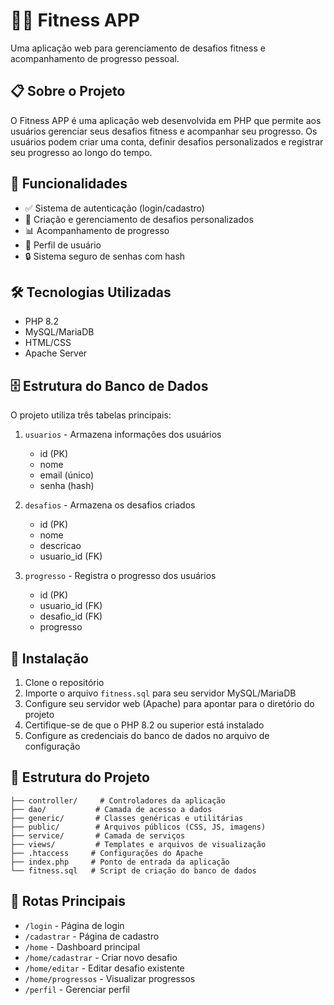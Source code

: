 # 🏋️‍♂️ Fitness APP

Uma aplicação web para gerenciamento de desafios fitness e acompanhamento de progresso pessoal.

## 📋 Sobre o Projeto

O Fitness APP é uma aplicação web desenvolvida em PHP que permite aos usuários gerenciar seus desafios fitness e acompanhar seu progresso. Os usuários podem criar uma conta, definir desafios personalizados e registrar seu progresso ao longo do tempo.

## 🚀 Funcionalidades

- ✅ Sistema de autenticação (login/cadastro)
- 📝 Criação e gerenciamento de desafios personalizados
- 📊 Acompanhamento de progresso
- 👤 Perfil de usuário
- 🔒 Sistema seguro de senhas com hash

## 🛠️ Tecnologias Utilizadas

- PHP 8.2
- MySQL/MariaDB
- HTML/CSS
- Apache Server

## 🗄️ Estrutura do Banco de Dados

O projeto utiliza três tabelas principais:

1. `usuarios` - Armazena informações dos usuários
   - id (PK)
   - nome
   - email (único)
   - senha (hash)

2. `desafios` - Armazena os desafios criados
   - id (PK)
   - nome
   - descricao
   - usuario_id (FK)

3. `progresso` - Registra o progresso dos usuários
   - id (PK)
   - usuario_id (FK)
   - desafio_id (FK)
   - progresso

## 🔧 Instalação

1. Clone o repositório
2. Importe o arquivo `fitness.sql` para seu servidor MySQL/MariaDB
3. Configure seu servidor web (Apache) para apontar para o diretório do projeto
4. Certifique-se de que o PHP 8.2 ou superior está instalado
5. Configure as credenciais do banco de dados no arquivo de configuração

## 📁 Estrutura do Projeto

```
├── controller/     # Controladores da aplicação
├── dao/           # Camada de acesso a dados
├── generic/       # Classes genéricas e utilitárias
├── public/        # Arquivos públicos (CSS, JS, imagens)
├── service/       # Camada de serviços
├── views/         # Templates e arquivos de visualização
├── .htaccess     # Configurações do Apache
├── index.php     # Ponto de entrada da aplicação
└── fitness.sql   # Script de criação do banco de dados
```

## 🔐 Rotas Principais

- `/login` - Página de login
- `/cadastrar` - Página de cadastro
- `/home` - Dashboard principal
- `/home/cadastrar` - Criar novo desafio
- `/home/editar` - Editar desafio existente
- `/home/progressos` - Visualizar progressos
- `/perfil` - Gerenciar perfil

